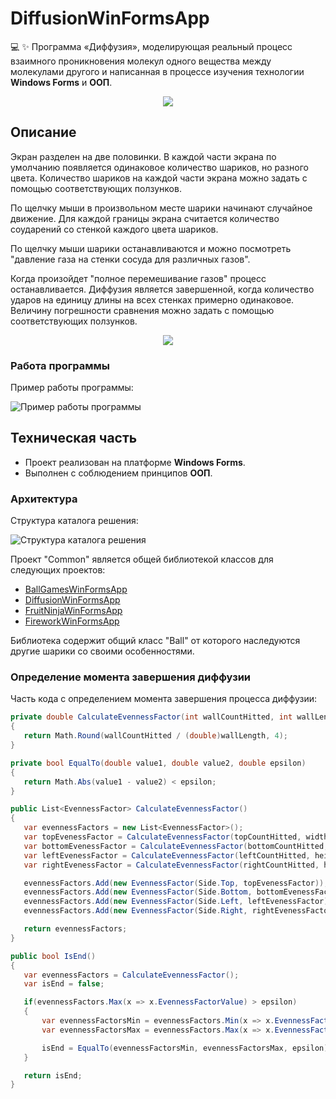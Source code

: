 # DiffusionWinFormsApp

💻 ✨ Программа «Диффузия», моделирующая реальный процесс взаимного проникновения молекул одного вещества между молекулами другого и написанная в процессе изучения технологии **Windows Forms** и **ООП**.

<div align="center"><img src="https://github.com/snikitin-de/DiffusionWinFormsApp/assets/25394427/7d1d1ef1-cb57-48ef-9088-0a90244836d6"></div>

## Описание

Экран разделен на две половинки. В каждой части экрана по умолчанию появляется одинаковое количество шариков, но разного цвета. Количество шариков на каждой части экрана можно задать с помощью соответствующих ползунков.

По щелчку мыши в произвольном месте шарики начинают случайное движение. Для каждой границы экрана считается количество соударений со стенкой каждого цвета шариков.

По щелчку мыши шарики останавливаются и можно посмотреть "давление газа на стенки сосуда для различных газов".

Когда произойдет "полное перемешивание газов" процесс останавливается. Диффузия является завершенной, когда количество ударов на единицу длины на всех стенках примерно одинаковое. Величину погрешности сравнения можно задать с помощью соответствующих ползунков.

<div align="center"><img src="https://github.com/snikitin-de/DiffusionWinFormsApp/assets/25394427/0b3d74f1-d5f4-4e8c-84a5-6689dfc48302"></div>

### Работа программы

Пример работы программы:

![Пример работы программы](https://github.com/snikitin-de/DiffusionWinFormsApp/assets/25394427/c2585aa9-bd11-498d-abd8-a01435e26031)

## Техническая часть

* Проект реализован на платформе **Windows Forms**.
* Выполнен с соблюдением принципов **ООП**.

### Архитектура

Структура каталога решения:

![Структура каталога решения](https://github.com/snikitin-de/DiffusionWinFormsApp/assets/25394427/059452c7-fe74-4264-b138-18804379f42b)

Проект "Common" является общей библиотекой классов для следующих проектов:

* [BallGamesWinFormsApp](https://github.com/snikitin-de/BallGamesWinFormsApp)
* [DiffusionWinFormsApp](https://github.com/snikitin-de/DiffusionWinFormsApp)
* [FruitNinjaWinFormsApp](https://github.com/snikitin-de/FruitNinjaWinFormsApp)
* [FireworkWinFormsApp](https://github.com/snikitin-de/FireworkWinFormsApp)

Библиотека содержит общий класс "Ball" от которого наследуются другие шарики со своими особенностями.

### Определение момента завершения диффузии

Часть кода с определением момента завершения процесса диффузии:

```csharp
private double CalculateEvennessFactor(int wallCountHitted, int wallLength)
{
   return Math.Round(wallCountHitted / (double)wallLength, 4);
}

private bool EqualTo(double value1, double value2, double epsilon)
{
   return Math.Abs(value1 - value2) < epsilon;
}

public List<EvennessFactor> CalculateEvennessFactor()
{
   var evennessFactors = new List<EvennessFactor>();
   var topEvenessFactor = CalculateEvennessFactor(topCountHitted, width);
   var bottomEvenessFactor = CalculateEvennessFactor(bottomCountHitted, width);
   var leftEvenessFactor = CalculateEvennessFactor(leftCountHitted, height);
   var rightEvenessFactor = CalculateEvennessFactor(rightCountHitted, height);

   evennessFactors.Add(new EvennessFactor(Side.Top, topEvenessFactor));
   evennessFactors.Add(new EvennessFactor(Side.Bottom, bottomEvenessFactor));
   evennessFactors.Add(new EvennessFactor(Side.Left, leftEvenessFactor));
   evennessFactors.Add(new EvennessFactor(Side.Right, rightEvenessFactor));

   return evennessFactors;
}

public bool IsEnd()
{
   var evennessFactors = CalculateEvennessFactor();
   var isEnd = false;

   if(evennessFactors.Max(x => x.EvennessFactorValue) > epsilon)
   {
       var evennessFactorsMin = evennessFactors.Min(x => x.EvennessFactorValue);
       var evennessFactorsMax = evennessFactors.Max(x => x.EvennessFactorValue);

       isEnd = EqualTo(evennessFactorsMin, evennessFactorsMax, epsilon);
   }

   return isEnd;
}
```
